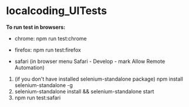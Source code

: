 # localcoding_UITests

**To run test in browsers:**
* chrome: npm run test:chrome

* firefox: npm run test:firefox

* safari (in browser menu Safari - Develop - mark Allow Remote Automation)
1. (if you don't have installed selenium-standalone package) npm install selenium-standalone -g
2. selenium-standalone install && selenium-standalone start
3. npm run test:safari
